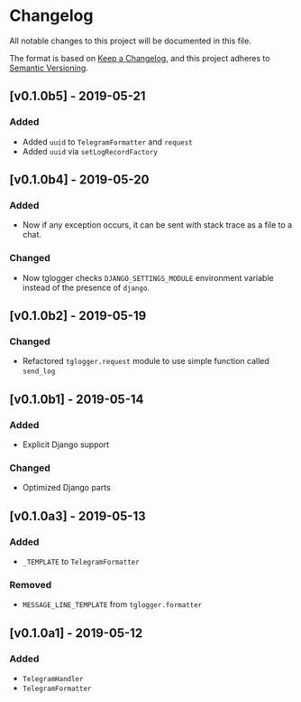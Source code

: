 # Changelog
All notable changes to this project will be documented in this file.

The format is based on [Keep a Changelog](https://keepachangelog.com/en/1.0.0/),
and this project adheres to [Semantic Versioning](https://semver.org/spec/v2.0.0.html).

## [v0.1.0b5] - 2019-05-21
### Added
 - Added `uuid` to `TelegramFormatter` and `request`
 - Added `uuid` via `setLogRecordFactory`

## [v0.1.0b4] - 2019-05-20
### Added
 - Now if any exception occurs, it can be sent with stack trace as a file to
 a chat.

### Changed
 - Now tglogger checks `DJANGO_SETTINGS_MODULE` environment variable instead of
 the presence of `django`.

## [v0.1.0b2] - 2019-05-19
### Changed
 - Refactored `tglogger.request` module to use simple function called `send_log`

## [v0.1.0b1] - 2019-05-14
### Added
 - Explicit Django support

### Changed
 - Optimized Django parts

## [v0.1.0a3] - 2019-05-13
### Added
 - `_TEMPLATE` to `TelegramFormatter`

### Removed
 - `MESSAGE_LINE_TEMPLATE` from `tglogger.formatter`

## [v0.1.0a1] - 2019-05-12
### Added
 - `TelegramHandler`
 - `TelegramFormatter`
